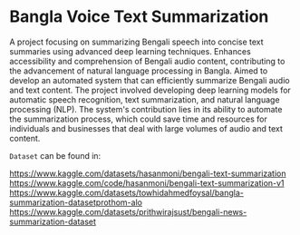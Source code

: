 # Bangla Voice Text Summarization
A project focusing on summarizing Bengali speech into concise text summaries using advanced deep learning techniques. Enhances accessibility and comprehension of Bengali audio content, contributing to the advancement of natural language processing in Bangla. Aimed to develop an automated system that can efficiently summarize Bengali audio and text content. The project involved developing deep learning models for automatic speech recognition, text summarization, and natural language processing (NLP). The system's contribution lies in its ability to automate the summarization process, which could save time and resources for individuals and businesses that deal with large volumes of audio and text content.


`Dataset` can be found in: 

https://www.kaggle.com/datasets/hasanmoni/bengali-text-summarization </br> 
https://www.kaggle.com/code/hasanmoni/bengali-text-summarization-v1 </br> 
https://www.kaggle.com/datasets/towhidahmedfoysal/bangla-summarization-datasetprothom-alo </br> 
https://www.kaggle.com/datasets/prithwirajsust/bengali-news-summarization-dataset </br> 

</br> 
</br> 




